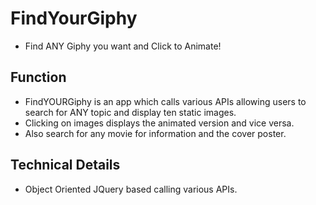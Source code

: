 # FindYourGiphy

* Find ANY Giphy you want and Click to Animate! 

## Function

* FindYOURGiphy is an app which calls various APIs allowing users to search for ANY topic and display ten static images.
* Clicking on images displays the animated version and vice versa.
* Also search for any movie for information and the cover poster. 

## Technical Details 

*  Object Oriented JQuery based calling various APIs.



